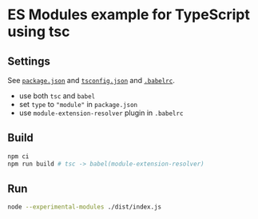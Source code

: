 # ES Modules example for TypeScript using tsc

## Settings

See [`package.json`](./package.json) and [`tsconfig.json`](./tsconfig.json) and [`.babelrc`](./.babelrc).

* use both `tsc` and `babel`
* set `type` to `"module"` in `package.json`
* use `module-extension-resolver` plugin in `.babelrc`

## Build

```bash
npm ci
npm run build # tsc -> babel(module-extension-resolver)
```

## Run

```bash
node --experimental-modules ./dist/index.js
```
